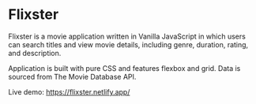 # Flixster

Flixster is a movie application written in Vanilla JavaScript in which users can search titles and view movie details, including genre, duration, rating, and description.

Application is built with pure CSS and features flexbox and grid. Data is sourced from The Movie Database API.

Live demo: https://flixster.netlify.app/